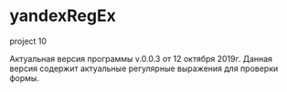 # yandexRegEx
project 10

Актуальная версия программы v.0.0.3 от 12 октября 2019г.
Данная версия содержит актуальные регулярные выражения для проверки формы.
